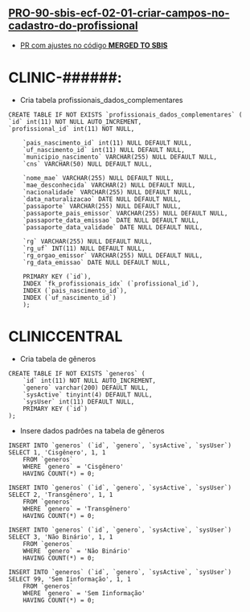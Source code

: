 ## [PRO-90-sbis-ecf-02-01-criar-campos-no-cadastro-do-profissional](https://feegow.atlassian.net/browse/PRO-90)

- [PR com ajustes no código **MERGED TO SBIS**](https://github.com/feegow/feegowclinic-v7/pull/2888)

CLINIC-######:
=====

- Cria tabela profissionais_dados_complementares
```
CREATE TABLE IF NOT EXISTS `profissionais_dados_complementares` (
`id` int(11) NOT NULL AUTO_INCREMENT,
`profissional_id` int(11) NOT NULL,

	`pais_nascimento_id` int(11) NULL DEFAULT NULL,
	`uf_nascimento_id` int(11) NULL DEFAULT NULL,
	`municipio_nascimento` VARCHAR(255) NULL DEFAULT NULL,
	`cns` VARCHAR(50) NULL DEFAULT NULL,
	
	`nome_mae` VARCHAR(255) NULL DEFAULT NULL,
	`mae_desconhecida` VARCHAR(2) NULL DEFAULT NULL,
	`nacionalidade` VARCHAR(255) NULL DEFAULT NULL,
	`data_naturalizacao` DATE NULL DEFAULT NULL,
	`passaporte` VARCHAR(255) NULL DEFAULT NULL,
	`passaporte_pais_emissor` VARCHAR(255) NULL DEFAULT NULL,
	`passaporte_data_emissao` DATE NULL DEFAULT NULL,
	`passaporte_data_validade` DATE NULL DEFAULT NULL,
	
	`rg` VARCHAR(255) NULL DEFAULT NULL,
	`rg_uf` INT(11) NULL DEFAULT NULL,
	`rg_orgao_emissor` VARCHAR(255) NULL DEFAULT NULL,
	`rg_data_emissao` DATE NULL DEFAULT NULL,
	
	PRIMARY KEY (`id`),
	INDEX `fk_profissionais_idx` (`profissional_id`),
	INDEX (`pais_nascimento_id`),
	INDEX (`uf_nascimento_id`)
	); 
```

CLINICCENTRAL
=====

- Cria tabela de gêneros
```
CREATE TABLE IF NOT EXISTS `generos` (
    `id` int(11) NOT NULL AUTO_INCREMENT,
    `genero` varchar(200) DEFAULT NULL,
    `sysActive` tinyint(4) DEFAULT NULL,
    `sysUser` int(11) DEFAULT NULL,
    PRIMARY KEY (`id`)
);
```

- Insere dados padrões na tabela de gêneros
```
INSERT INTO `generos` (`id`, `genero`, `sysActive`, `sysUser`)
SELECT 1, 'Cisgênero', 1, 1
    FROM `generos`
    WHERE `genero` = 'Cisgênero'
    HAVING COUNT(*) = 0;

INSERT INTO `generos` (`id`, `genero`, `sysActive`, `sysUser`)
SELECT 2, 'Transgênero', 1, 1
    FROM `generos`
    WHERE `genero` = 'Transgênero'
    HAVING COUNT(*) = 0;

INSERT INTO `generos` (`id`, `genero`, `sysActive`, `sysUser`)
SELECT 3, 'Não Binário', 1, 1
    FROM `generos`
    WHERE `genero` = 'Não Binário'
    HAVING COUNT(*) = 0;

INSERT INTO `generos` (`id`, `genero`, `sysActive`, `sysUser`)
SELECT 99, 'Sem Iinformação', 1, 1
    FROM `generos`
    WHERE `genero` = 'Sem Iinformação'
    HAVING COUNT(*) = 0;
```